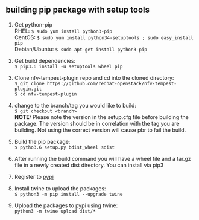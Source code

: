 ## building pip package with setup tools

1. Get python-pip  
RHEL: `$ sudo yum install python3-pip`  
CentOS: `$ sudo yum install python34-setuptools ; sudo easy_install pip`  
Debian/Ubuntu: `$ sudo apt-get install python3-pip`  

2. Get build dependencies:  
`$ pip3.6 install -u setuptools wheel pip`   
3. Clone nfv-tempest-plugin repo and cd into the cloned directory:  
`$ git clone https://github.com/redhat-openstack/nfv-tempest-plugin.git`  
`$ cd nfv-tempest-plugin`
4. change to the branch/tag you would like to build:  
`$ git checkout <branch>`  
**NOTE:** Please note the version in the setup.cfg file before building the package. The 
version should be in correlation with the tag you are building. Not using the correct
 version will cause pbr to fail the build.
5. Build the pip package:  
`$ pytho3.6 setup.py bdist_wheel sdist`
6. After running the build command you will have a wheel file and a tar.gz file in a newly created dist directory. 
You can install via pip3 

7. Register to [pypi](https://pypi.org/)

8. Install twine to upload the packages:  
`$ python3 -m pip install --upgrade twine`

9. Upload the packages to pypi using twine:  
`python3 -m twine upload dist/*`  
 
